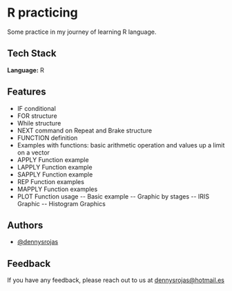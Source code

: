 
# R practicing

Some practice in my journey of learning R language.

## Tech Stack

**Language:** R
 

## Features
 
- IF conditional
- FOR structure
- While structure
- NEXT command on Repeat and Brake structure
- FUNCTION definition
- Examples with functions: basic arithmetic operation and values up a limit on a vector
- APPLY Function example
- LAPPLY Function example
- SAPPLY Function example
- REP Function examples
- MAPPLY Function examples 
- PLOT Function usage
-- Basic example
-- Graphic by stages
-- IRIS Graphic
-- Histogram Graphics

## Authors

- [@dennysrojas](https://www.github.com/dennysrojas)

## Feedback

If you have any feedback, please reach out to us at dennysrojas@hotmail.es

